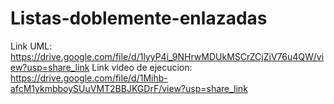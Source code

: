 # Listas-doblemente-enlazadas
Link UML: https://drive.google.com/file/d/1lyyP4i_9NHrwMDUkMSCrZCjZiV76u4QW/view?usp=share_link
Link video de ejecucion: https://drive.google.com/file/d/1Mihb-afcM1ykmbboySUuVMT2BBJKGDrF/view?usp=share_link
